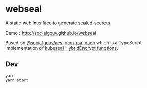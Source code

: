# webseal

A static web interface to generate [sealed-secrets](https://github.com/bitnami-labs/sealed-secrets)

Demo : http://socialgouv.github.io/webseal

Based on [@socialgouv/aes-gcm-rsa-oaep](https://github.com/SocialGouv/aes-gcm-rsa-oaep) which is a TypeScript implementation of [kubeseal HybridEncrypt functions](https://github.com/bitnami-labs/sealed-secrets/blob/main/pkg/crypto/crypto.go).

## Dev

```
yarn
yarn start
```
